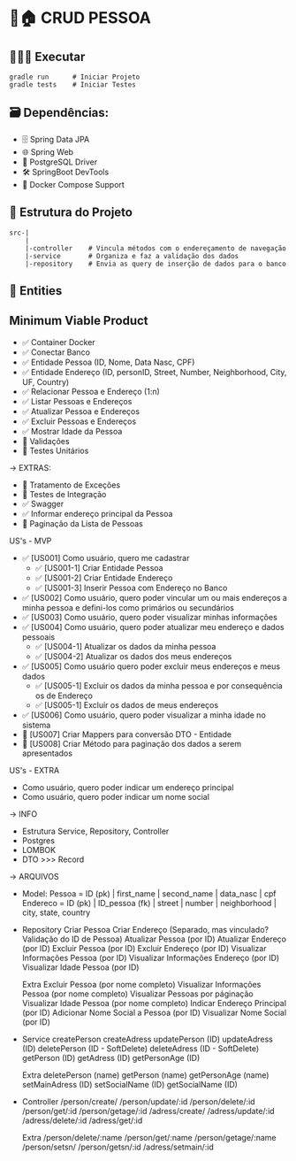 # 🙋🏠 CRUD PESSOA

## 🧑🏻‍💻 Executar
    gradle run      # Iniciar Projeto
    gradle tests    # Iniciar Testes

## 🗃️ **Dependências:** 
- 🗄️ Spring Data JPA 
- 🌐  Spring Web 
- 📃 PostgreSQL Driver 
- 🛠️ SpringBoot DevTools 
- 🐋 Docker Compose Support 
 
## 📂 Estrutura do Projeto
    src-|
        |
        |-controller    # Vincula métodos com o endereçamento de navegação
        |-service       # Organiza e faz a validação dos dados
        |-repository    # Envia as query de inserção de dados para o banco
    
## 📄 Entities


## Minimum Viable Product
- ✅ Container Docker
- ✅ Conectar Banco
- ✅ Entidade Pessoa (ID, Nome, Data Nasc, CPF)
- ✅ Entidade Endereço (ID, personID, Street, Number, Neighborhood, City, UF, Country)
- ✅ Relacionar Pessoa e Endereço (1:n)
- ✅ Listar Pessoas e Endereços
- ✅ Atualizar Pessoa e Endereços
- ✅ Excluir Pessoas e Endereços
- ✅ Mostrar Idade da Pessoa
- 🚧 Validações
- 🚧 Testes Unitários
 
-> EXTRAS:
- 🚧 Tratamento de Exceções
- 🚧 Testes de Integração
- ✅ Swagger
- ✅ Informar endereço principal da Pessoa
- 🚧 Paginação da Lista de Pessoas
 
US's - MVP
- ✅ [US001] Como usuário, quero me cadastrar
  - ✅ [US001-1] Criar Entidade Pessoa
  - ✅ [US001-2] Criar Entidade Endereço
  - ✅ [US001-3] Inserir Pessoa com Endereço no Banco
- ✅ [US002] Como usuário, quero poder vincular um ou mais endereços a minha pessoa e defini-los como primários ou secundários
- ✅ [US003] Como usuário, quero poder visualizar minhas informações
- ✅ [US004] Como usuário, quero poder atualizar meu endereço e dados pessoais
  - ✅ [US004-1] Atualizar os dados da minha pessoa
  - ✅ [US004-2] Atualizar os dados dos meus endereços
- ✅ [US005] Como usuário quero poder excluir meus endereços e meus dados
  - ✅ [US005-1] Excluir os dados da minha pessoa e por consequência os de Endereço
  - ✅ [US005-1] Excluir os dados de meus endereços
- ✅ [US006] Como usuário, quero poder visualizar a minha idade no sistema
- 🚧 [US007] Criar Mappers para conversão DTO - Entidade
- 🚧 [US008] Criar Método para paginação dos dados a serem apresentados

US's - EXTRA
- Como usuário, quero poder indicar um endereço principal
- Como usuário, quero poder indicar um nome social
 
-> INFO
- Estrutura Service, Repository, Controller
- Postgres
- LOMBOK
- DTO >>> Record
 
-> ARQUIVOS
- Model:
  Pessoa = ID (pk) | first_name | second_name | data_nasc | cpf
  Endereco = ID (pk) | ID_pessoa (fk) | street | number | neighborhood | city, state, country
 
- Repository
  Criar Pessoa
  Criar Endereço (Separado, mas vinculado? Validação do ID de Pessoa)
  Atualizar Pessoa (por ID)
  Atualizar Endereço (por ID)
  Excluir Pessoa (por ID)
  Excluir Endereço (por ID)
  Visualizar Informações Pessoa (por ID)
  Visualizar Informações Endereço (por ID)
  Visualizar Idade Pessoa (por ID)
 
  Extra
  Excluir Pessoa (por nome completo)
  Visualizar Informações Pessoa (por nome completo)
  Visualizar Pessoas por páginação
  Visualizar Idade Pessoa (por nome completo)
  Indicar Endereço Principal (por ID)
  Adicionar Nome Social a Pessoa (por ID)
  Visualizar Nome Social (por ID)
- Service
  createPerson
  createAdress
  updatePerson (ID)
  updateAdress (ID)
  deletePerson (ID - SoftDelete)
  deleteAdress (ID - SoftDelete)
  getPerson (ID)
  getAdress (ID)
  getPersonAge (ID)
 
  Extra
  deletePerson (name)
  getPerson (name)
  getPersonAge (name)
  setMainAdress (ID)
  setSocialName (ID)
  getSocialName (ID)
 
- Controller
  /person/create/
  /person/update/:id
  /person/delete/:id
  /person/get/:id
  /person/getage/:id
  /adress/create/
  /adress/update/:id
  /adress/delete/:id
  /adress/get/:id
 
  Extra
  /person/delete/:name
  /person/get/:name
  /person/getage/:name
  /person/setsn/
  /person/getsn/:id
  /adress/setmain/:id
